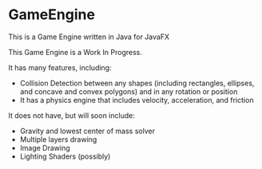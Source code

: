 # GameEngine
This is a Game Engine written in Java for JavaFX

This Game Engine is a Work In Progress.

It has many features, including:
- Collision Detection between any shapes (including rectangles, ellipses, and concave and convex polygons) 
and in any rotation or position
- It has a physics engine that includes velocity, acceleration, and friction

It does not have, but will soon include:
- Gravity and lowest center of mass solver
- Multiple layers drawing
- Image Drawing
- Lighting Shaders (possibly)
